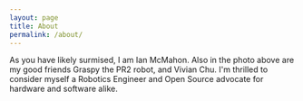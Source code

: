```yaml
---
layout: page
title: About
permalink: /about/
---
```


<amp-img width="600" height="350" layout="responsive" src="{{ site.url }}/assets/images/ian_pr2.jpg"></amp-img>


As you have likely surmised, I am Ian McMahon. Also in the photo above are my good friends Graspy the PR2 robot, and Vivian Chu. I'm thrilled to consider myself a Robotics Engineer and Open Source advocate for hardware and software alike.
